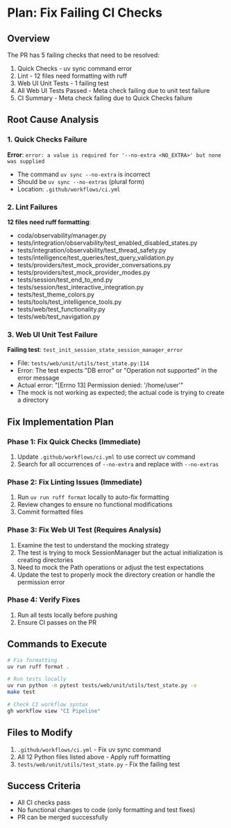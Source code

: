 # Plan: Fix Failing CI Checks

## Overview
The PR has 5 failing checks that need to be resolved:
1. Quick Checks - uv sync command error
2. Lint - 12 files need formatting with ruff
3. Web UI Unit Tests - 1 failing test
4. All Web UI Tests Passed - Meta check failing due to unit test failure
5. CI Summary - Meta check failing due to Quick Checks failure

## Root Cause Analysis

### 1. Quick Checks Failure
**Error**: `error: a value is required for '--no-extra <NO_EXTRA>' but none was supplied`
- The command `uv sync --no-extra` is incorrect
- Should be `uv sync --no-extras` (plural form)
- Location: `.github/workflows/ci.yml`

### 2. Lint Failures
**12 files need ruff formatting**:
- coda/observability/manager.py
- tests/integration/observability/test_enabled_disabled_states.py
- tests/integration/observability/test_thread_safety.py
- tests/intelligence/test_queries/test_query_validation.py
- tests/providers/test_mock_provider_conversations.py
- tests/providers/test_mock_provider_modes.py
- tests/session/test_end_to_end.py
- tests/session/test_interactive_integration.py
- tests/test_theme_colors.py
- tests/tools/test_intelligence_tools.py
- tests/web/test_functionality.py
- tests/web/test_navigation.py

### 3. Web UI Unit Test Failure
**Failing test**: `test_init_session_state_session_manager_error`
- File: `tests/web/unit/utils/test_state.py:114`
- Error: The test expects "DB error" or "Operation not supported" in the error message
- Actual error: "[Errno 13] Permission denied: '/home/user'"
- The mock is not working as expected; the actual code is trying to create a directory

## Fix Implementation Plan

### Phase 1: Fix Quick Checks (Immediate)
1. Update `.github/workflows/ci.yml` to use correct uv command
2. Search for all occurrences of `--no-extra` and replace with `--no-extras`

### Phase 2: Fix Linting Issues (Immediate)
1. Run `uv run ruff format` locally to auto-fix formatting
2. Review changes to ensure no functional modifications
3. Commit formatted files

### Phase 3: Fix Web UI Test (Requires Analysis)
1. Examine the test to understand the mocking strategy
2. The test is trying to mock SessionManager but the actual initialization is creating directories
3. Need to mock the Path operations or adjust the test expectations
4. Update the test to properly mock the directory creation or handle the permission error

### Phase 4: Verify Fixes
1. Run all tests locally before pushing
2. Ensure CI passes on the PR

## Commands to Execute

```bash
# Fix formatting
uv run ruff format .

# Run tests locally
uv run python -m pytest tests/web/unit/utils/test_state.py -v
make test

# Check CI workflow syntax
gh workflow view "CI Pipeline"
```

## Files to Modify

1. `.github/workflows/ci.yml` - Fix uv sync command
2. All 12 Python files listed above - Apply ruff formatting
3. `tests/web/unit/utils/test_state.py` - Fix the failing test

## Success Criteria
- All CI checks pass
- No functional changes to code (only formatting and test fixes)
- PR can be merged successfully